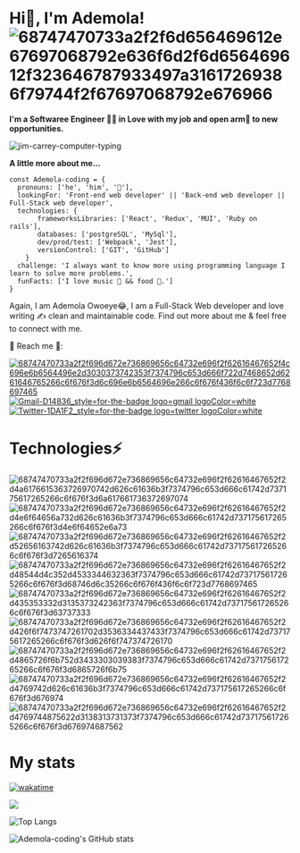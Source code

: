 <!--
### Hi there 👋
**Ademola-coding/Ademola-coding** is a ✨ _special_ ✨ repository because its `README.md` (this file) appears on your GitHub profile.

Here are some ideas to get you started:

- 🔭 I’m currently working on ...
- 🌱 I’m currently learning ...
- 👯 I’m looking to collaborate on ...
- 🤔 I’m looking for help with ...
- 💬 Ask me about ...
- 📫 How to reach me: ...
- 😄 Pronouns: ...
- ⚡ Fun fact: ...
-->


# Hi👋, I'm Ademola!![68747470733a2f2f6d656469612e67697068792e636f6d2f6d656469612f323646787933497a31617269386f79744f2f67697068792e676966](https://user-images.githubusercontent.com/96092850/184507516-54b62219-5e42-48cd-8add-b1676e69601b.gif)


 
**I'm a Softwaree Engineer 🧑‍💻 in Love with my job and open arm👐 to new opportunities.**

![jim-carrey-computer-typing](https://user-images.githubusercontent.com/96092850/184507720-046cd910-0555-4e1d-afe1-3b0359463745.gif)

 **A little more about me...**
 
```
const Ademola-coding = {
  pronouns: ['he', 'him', '🧑'],
  lookingFor: 'Front-end web developer' || 'Back-end web developer || Full-Stack web developer',
  technologies: {
       frameworksLibraries: ['React', 'Redux', 'MUI', 'Ruby on rails'],
       databases: ['postgreSQL', 'MySql'],
       dev/prod/test: ['Webpack', 'Jest'],
       versionControl: ['GIT', 'GitHub']
    }
  challenge: 'I always want to know more using programming language I learn to solve more problems.',
  funFacts: ['I love music 🎼 && food 🎂.']
}
```

Again, I am Ademola Owoeye😂, I am a Full-Stack Web developer and love writing ✍️ clean and maintainable code. Find out more about me & feel free to connect with me.

👤 Reach me 📡:

[![68747470733a2f2f696d672e736869656c64732e696f2f62616467652f4c696e6b6564496e2d3030373742353f7374796c653d666f722d7468652d6261646765266c6f676f3d6c696e6b6564696e266c6f676f436f6c6f723d7768697465](https://user-images.githubusercontent.com/96092850/184509431-0d157cfb-b274-45b7-94b9-72db294d956f.svg)](linkedin.com/in/ademola-owoeye-0bb344223)    [![Gmail-D14836_style=for-the-badge logo=gmail logoColor=white](https://user-images.githubusercontent.com/96092850/184509554-3274adce-3e31-4cff-a892-e1260491b9d7.png)
](ademolaowoeye07@gmail.com)   [![Twitter-1DA1F2_style=for-the-badge logo=twitter logoColor=white](https://user-images.githubusercontent.com/96092850/184509614-fed664bb-d846-4872-a2b4-c39cd9832015.png)
](https://twitter.com/devAdemolaOfNig) 

# Technologies⚡
![68747470733a2f2f696d672e736869656c64732e696f2f62616467652f2d4a6176615363726970742d626c61636b3f7374796c653d666c61742d737175617265266c6f676f3d6a617661736372697074](https://user-images.githubusercontent.com/96092850/184509668-1e2ce4cc-247f-4f69-89c8-733dc4ead452.svg)  ![68747470733a2f2f696d672e736869656c64732e696f2f62616467652f2d4e6f64656a732d626c61636b3f7374796c653d666c61742d737175617265266c6f676f3d4e6f64652e6a73](https://user-images.githubusercontent.com/96092850/184509674-267ed8d8-8765-4fd9-a65b-be3f749eb9df.svg)  ![68747470733a2f2f696d672e736869656c64732e696f2f62616467652f2d52656163742d626c61636b3f7374796c653d666c61742d737175617265266c6f676f3d7265616374](https://user-images.githubusercontent.com/96092850/184509679-7fedf97c-fc32-457c-8ab6-021aba5c6fad.svg)  ![68747470733a2f2f696d672e736869656c64732e696f2f62616467652f2d48544d4c352d4533344632363f7374796c653d666c61742d737175617265266c6f676f3d68746d6c35266c6f676f436f6c6f723d7768697465](https://user-images.githubusercontent.com/96092850/184509685-f59f658e-0ed9-4936-b1be-70ef1304487e.svg)  ![68747470733a2f2f696d672e736869656c64732e696f2f62616467652f2d435353332d3135373242363f7374796c653d666c61742d737175617265266c6f676f3d63737333](https://user-images.githubusercontent.com/96092850/184509690-351d025b-50b2-4ec9-9dc2-04dacc0839df.svg)  ![68747470733a2f2f696d672e736869656c64732e696f2f62616467652f2d426f6f7473747261702d3536334437433f7374796c653d666c61742d737175617265266c6f676f3d626f6f747374726170](https://user-images.githubusercontent.com/96092850/184509694-623df1a7-c9eb-4f7a-989b-ced090448e70.svg)  ![68747470733a2f2f696d672e736869656c64732e696f2f62616467652f2d4865726f6b752d3433303039383f7374796c653d666c61742d737175617265266c6f676f3d6865726f6b75](https://user-images.githubusercontent.com/96092850/184509699-2132ea9d-a466-44cf-927c-c532d57e32a5.svg)  ![68747470733a2f2f696d672e736869656c64732e696f2f62616467652f2d4769742d626c61636b3f7374796c653d666c61742d737175617265266c6f676f3d676974](https://user-images.githubusercontent.com/96092850/184509704-01e1ddd4-4336-409f-af48-4b465492060c.svg)  ![68747470733a2f2f696d672e736869656c64732e696f2f62616467652f2d4769744875622d3138313731373f7374796c653d666c61742d737175617265266c6f676f3d676974687562](https://user-images.githubusercontent.com/96092850/184509708-5ffcb747-5e25-469e-a7a1-8edb7b8d1b10.svg)

# My stats
[![wakatime](https://wakatime.com/badge/user/f183ad85-12d5-4730-9187-6b4a51688cec.svg)](https://wakatime.com/@f183ad85-12d5-4730-9187-6b4a51688cec) 

![](https://komarev.com/ghpvc/?username=Ademola-coding&base=1000)

![Top Langs](https://github-readme-stats.vercel.app/api/top-langs/?username=Ademola-coding&show_icons=true&theme=dark)

![Ademola-coding's GitHub stats](https://github-readme-stats.vercel.app/api?username=Ademola-coding&show_icons=true&theme=dark)

<!-- **This week's coding time stat:**
[![Ademola's wakatime stats](https://github-readme-stats.vercel.app/api/wakatime?username=Ademola)](https://github.com/Ademola-coding/github-readme-stats) -->

